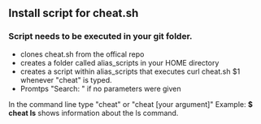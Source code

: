 ## Install script for cheat.sh
### Script needs to be executed in your git folder.
+ clones cheat.sh from the offical repo
+ creates a folder called alias_scripts in your HOME directory
+ creates a script within alias_scripts that executes curl cheat.sh $1 whenever "cheat" is typed. 
+ Promtps "Search: " if no parameters were given

In the command line type "cheat" or "cheat [your argument]" 
Example: **$ cheat ls** shows information about the ls command.
